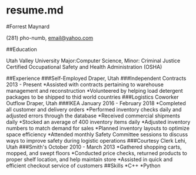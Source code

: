 # resume.md
#Forrest Maynard

(281) pho-numb, email@yahoo.com

##Education

Utah Valley University
Major:Computer Science, Minor: Criminal Justice
Certified Occupational Safety and Health Administration (OSHA)

##Experience
###Self-Employed
Draper, Utah
###Independent Contracts
2013 - Present
*Assisted with contracts pertaining to warehouse management and reconstruction
*Volunteered by helping load detergent packages to be shipped to thid world countries
###Logistics Coworker Outflow
Draper, Utah
###IKEA
January 2016 - February 2018
*Completed all customer and delivery orders
*Performed inventory checks daily and adjusted errors through the database
*Received commercial shipments daily
*Stocked an average of 400 inventory items daily
*Adjusted inventory numbers to match demand for sales
*Planned inventory layouts to optimize space efficiency
*Attended monthly Safety Committee sessions to discuss ways to improve safety during logistic operations
###Courtesy Clerk
Lehi, Utah
###Smith's
October 2010 - March 2013
*Gathered shopping carts, mopped, and swept floors
*Conducted price checks, returned products to proper shelf location, and help maintain store
*Assisted in quick and efficient checkout service of customers
##Skills
*C++
*Python
